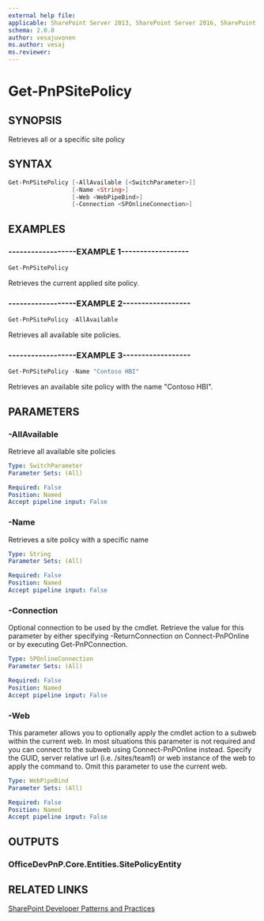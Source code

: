 ```yaml
---
external help file:
applicable: SharePoint Server 2013, SharePoint Server 2016, SharePoint Online
schema: 2.0.0
author: vesajuvonen
ms.author: vesaj
ms.reviewer:
---
```

# Get-PnPSitePolicy

## SYNOPSIS
Retrieves all or a specific site policy

## SYNTAX 

```powershell
Get-PnPSitePolicy [-AllAvailable [<SwitchParameter>]]
                  [-Name <String>]
                  [-Web <WebPipeBind>]
                  [-Connection <SPOnlineConnection>]
```

## EXAMPLES

### ------------------EXAMPLE 1------------------
```powershell
Get-PnPSitePolicy
```

Retrieves the current applied site policy.

### ------------------EXAMPLE 2------------------
```powershell
Get-PnPSitePolicy -AllAvailable
```

Retrieves all available site policies.

### ------------------EXAMPLE 3------------------
```powershell
Get-PnPSitePolicy -Name "Contoso HBI"
```

Retrieves an available site policy with the name "Contoso HBI".

## PARAMETERS

### -AllAvailable
Retrieve all available site policies

```yaml
Type: SwitchParameter
Parameter Sets: (All)

Required: False
Position: Named
Accept pipeline input: False
```

### -Name
Retrieves a site policy with a specific name

```yaml
Type: String
Parameter Sets: (All)

Required: False
Position: Named
Accept pipeline input: False
```

### -Connection
Optional connection to be used by the cmdlet. Retrieve the value for this parameter by either specifying -ReturnConnection on Connect-PnPOnline or by executing Get-PnPConnection.

```yaml
Type: SPOnlineConnection
Parameter Sets: (All)

Required: False
Position: Named
Accept pipeline input: False
```

### -Web
This parameter allows you to optionally apply the cmdlet action to a subweb within the current web. In most situations this parameter is not required and you can connect to the subweb using Connect-PnPOnline instead. Specify the GUID, server relative url (i.e. /sites/team1) or web instance of the web to apply the command to. Omit this parameter to use the current web.

```yaml
Type: WebPipeBind
Parameter Sets: (All)

Required: False
Position: Named
Accept pipeline input: False
```

## OUTPUTS

### OfficeDevPnP.Core.Entities.SitePolicyEntity

## RELATED LINKS

[SharePoint Developer Patterns and Practices](http://aka.ms/sppnp)

